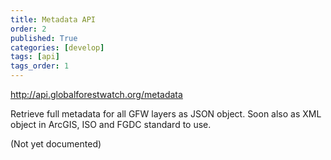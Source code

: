 ```yaml
---
title: Metadata API
order: 2
published: True
categories: [develop]
tags: [api]
tags_order: 1
---
```


<p><a target="_blank" href="http://api.globalforestwatch.org/metadata">http://api.globalforestwatch.org/metadata</a></p>
<p>Retrieve full metadata for all GFW layers as JSON object. Soon also as XML object in ArcGIS, ISO and FGDC standard to use.</p>
<p>(Not yet documented)</p>
